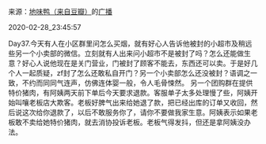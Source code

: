来源：[地味鸭（来自豆瓣）](https://www.douban.com/people/47513232/)的[广播](https://www.douban.com/people/47513232/status/2838938000/)


2020-02-28_23:45:57


Day37.今天有人在小区群里问怎么买烟，就有好心人告诉他被封的小超市及稍远些另一个小卖部的微信。立刻就有人出来问小超市不是被封了吗？怎么还能做生意？好心人说他现在是关门营业，门被封了顾客不能去，东西还可以卖。于是好几个人一起质疑，zf封了怎么还敢私自开门？另一个小卖部怎么还没被封？语调之一致，不约而同同气连声，仿佛连体婴一般，令人毛骨悚然。
另一个团购群在提供特价猪肉，有阿姨两天前下单后今天要求退款。客服单子太多处理慢了些，阿姨开始叫嚷老板店大欺客。老板好脾气出来给她退了款，把已经出库的订单又收回，然后说这次给你退款了，以后不敢服务你了，请你不要做我家生意。阿姨表示如果老板敢不卖给她特价猪肉，就去消协投诉老板。老板气得发抖，但还是拿阿姨没办法。
